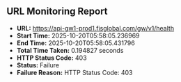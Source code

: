 ## URL Monitoring Report

- **URL:** https://api-gw1-prod1.fisglobal.com/gw/v1/health
- **Start Time:** 2025-10-20T05:58:05.236969
- **End Time:** 2025-10-20T05:58:05.431796
- **Total Time Taken:** 0.194827 seconds
- **HTTP Status Code:** 403
- **Status:** Failure
- **Failure Reason:** HTTP Status Code: 403
